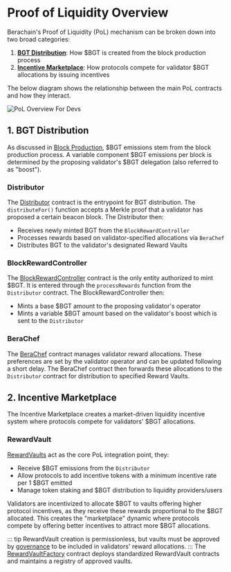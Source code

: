 # Proof of Liquidity Overview

Berachain's Proof of Liquidity (PoL) mechanism can be broken down into two broad categories:

1. [**BGT Distribution**](./#_1-bgt-distribution): How $BGT is created from the block production process
2. [**Incentive Marketplace**](./#_2-incentive-marketplace): How protocols compete for validator $BGT allocations by issuing incentives

The below diagram shows the relationship between the main PoL contracts and how they interact.

![PoL Overview For Devs](/assets/pol-architecture.png)

## 1. BGT Distribution

As discussed in [Block Production](/learn/pol/bgtmath), $BGT emissions stem from the block production process. A variable component $BGT emissions per block is determined by the proposing validator's $BGT delegation (also referred to as "boost").

### Distributor

The [Distributor](/developers/contracts/distributor) contract is the entrypoint for BGT distribution. The `distributeFor()` function accepts a Merkle proof that a validator has proposed a certain beacon block. The Distributor then:

- Receives newly minted BGT from the `BlockRewardController`
- Processes rewards based on validator-specified allocations via `BeraChef`
- Distributes BGT to the validator's designated Reward Vaults

### BlockRewardController

The [BlockRewardController](/developers/contracts/block-reward-controller) contract is the only entity authorized to mint $BGT. It is entered through the `processRewards` function from the `Distributor` contract. The BlockRewardController then:

- Mints a base $BGT amount to the proposing validator's operator
- Mints a variable $BGT amount based on the validator's boost which is sent to the `Distributor`

### BeraChef

The [BeraChef](/developers/contracts/berachef) contract manages validator reward allocations. These preferences are set by the validator operator and can be updated following a short delay. The BeraChef contract then forwards these allocations to the `Distributor` contract for distribution to specified Reward Vaults.

## 2. Incentive Marketplace

The Incentive Marketplace creates a market-driven liquidity incentive system where protocols compete for validators' $BGT allocations.

### RewardVault

[RewardVaults](/developers/contracts/reward-vault) act as the core PoL integration point, they:

- Receive $BGT emissions from the `Distributor`
- Allow protocols to add incentive tokens with a minimum incentive rate per 1 $BGT emitted
- Manage token staking and $BGT distribution to liquidity providers/users

Validators are incentivized to allocate $BGT to vaults offering higher protocol incentives, as they receive these rewards proportional to the $BGT allocated. This creates the "marketplace" dynamic where protocols compete by offering better incentives to attract more $BGT allocations.

::: tip
RewardVault creation is permissionless, but vaults must be approved by [governance](/learn/governance/rewardvault) to be included in validators' reward allocations.
:::
The [RewardVaultFactory](/developers/contracts/reward-vault-factory) contract deploys standardized RewardVault contracts and maintains a registry of approved vaults.
